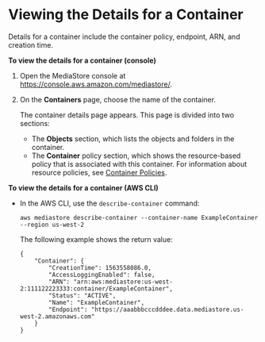 # Viewing the Details for a Container<a name="containers-view-details"></a>

Details for a container include the container policy, endpoint, ARN, and creation time\.

**To view the details for a container \(console\)**

1. Open the MediaStore console at [https://console\.aws\.amazon\.com/mediastore/](https://console.aws.amazon.com/mediastore/)\.

1. On the **Containers** page, choose the name of the container\. 

   The container details page appears\. This page is divided into two sections:
   + The **Objects** section, which lists the objects and folders in the container\.
   + The **Container** policy section, which shows the resource\-based policy that is associated with this container\. For information about resource policies, see [Container Policies](policies.md)\.

**To view the details for a container \(AWS CLI\)**
+ In the AWS CLI, use the `describe-container` command:

  ```
  aws mediastore describe-container --container-name ExampleContainer --region us-west-2 
  ```

  The following example shows the return value:

  ```
  {
      "Container": {
          "CreationTime": 1563558086.0,
          "AccessLoggingEnabled": false,
          "ARN": "arn:aws:mediastore:us-west-2:111122223333:container/ExampleContainer",
          "Status": "ACTIVE",
          "Name": "ExampleContainer",
          "Endpoint": "https://aaabbbcccdddee.data.mediastore.us-west-2.amazonaws.com"
      }
  }
  ```